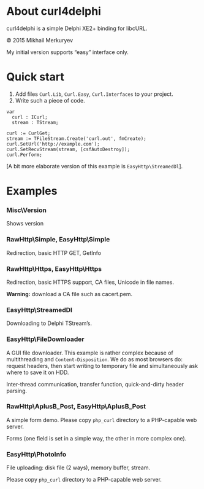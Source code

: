 ﻿About curl4delphi
=================

curl4delphi is a simple Delphi XE2+ binding for libcURL.

© 2015 Mikhail Merkuryev

My initial version supports “easy” interface only.


Quick start
===========

1. Add files `Curl.Lib`, `Curl.Easy`, `Curl.Interfaces` to your project.
1. Write such a piece of code.

```
var
  curl : ICurl;
  stream : TStream;

curl := CurlGet;
stream := TFileStream.Create('curl.out', fmCreate);
curl.SetUrl('http://example.com');
curl.SetRecvStream(stream, [csfAutoDestroy]);
curl.Perform;
```

[A bit more elaborate version of this example is `EasyHttp\StreamedDl`].

Examples
========

### Misc\Version

Shows version

### RawHttp\Simple, EasyHttp\Simple

Redirection, basic HTTP GET, GetInfo

### RawHttp\Https, EasyHttp\Https

Redirection, basic HTTPS support, CA files, Unicode in file names.

**Warning:** download a CA file such as cacert.pem.

### EasyHttp\StreamedDl

Downloading to Delphi TStream’s.

### EasyHttp\FileDownloader

A GUI file downloader. This example is rather complex because of multithreading and `Content-Disposition`. We do as most browsers do: request headers, then start writing to temporary file and simultaneously ask where to save it on HDD.

Inter-thread communication, transfer function, quick-and-dirty header parsing.

### RawHttp\AplusB_Post, EasyHttp\AplusB_Post

A simple form demo. Please copy `php_curl` directory to a PHP-capable web server.

Forms (one field is set in a simple way, the other in more complex one).

### EasyHttp\PhotoInfo

File uploading: disk file (2 ways), memory buffer, stream.

Please copy `php_curl` directory to a PHP-capable web server.